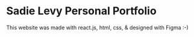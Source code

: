 # Sadie Levy Personal Portfolio
This website was made with react.js, html, css, & designed with Figma :-)
